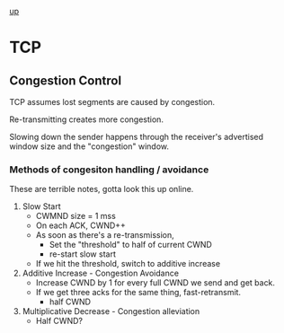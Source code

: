 [up](../index.md)

# TCP

## Congestion Control

TCP assumes lost segments are caused by congestion.

Re-transmitting creates more congestion.

Slowing down the sender happens through the receiver's advertised window size
and the "congestion" window.

### Methods of congesiton handling / avoidance

These are terrible notes, gotta look this up online.

1. Slow Start
	- CWMND size = 1 mss
	- On each ACK, CWND++
	- As soon as there's a re-transmission,
		- Set the "threshold" to half of current CWND
		- re-start slow start
	- If we hit the threshold, switch to additive increase
2. Additive Increase - Congestion Avoidance
	- Increase CWND by 1 for every full CWND we send and get back.
	- If we get three acks for the same thing, fast-retransmit.
		- half CWND
3. Multiplicative Decrease - Congestion alleviation
	- Half CWND?
